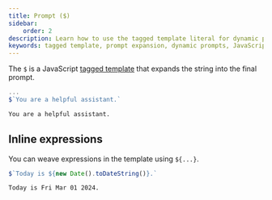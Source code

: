 ```yaml
---
title: Prompt ($)
sidebar:
    order: 2
description: Learn how to use the tagged template literal for dynamic prompt generation in GenAI scripts.
keywords: tagged template, prompt expansion, dynamic prompts, JavaScript templates, GenAI scripting
---
```


The `$` is a JavaScript [tagged template](https://developer.mozilla.org/en-US/docs/Web/JavaScript/Reference/Template_literals#tagged_templates) that expands the string into the final prompt.

```javascript title="example.genai.js"
...
$`You are a helpful assistant.`
```

```txt title="Final prompt"
You are a helpful assistant.
```

## Inline expressions

You can weave expressions in the template using `${...}`.

```js title="example.genai.js"
$`Today is ${new Date().toDateString()}.`
```

```txt title="Final prompt"
Today is Fri Mar 01 2024.
```

